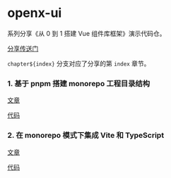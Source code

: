 # openx-ui
系列分享《从 0 到 1 搭建 Vue 组件库框架》演示代码仓。

[分享传送门](https://juejin.cn/post/7254341178258505788)

`chapter${index}` 分支对应了分享的第 `index` 章节。

### 1. 基于 pnpm 搭建 monorepo 工程目录结构
[文章](https://juejin.cn/post/7254369672823586873)

[代码](https://github.com/gkn1234/openx-ui/tree/chapter01)

### 2. 在 monorepo 模式下集成 Vite 和 TypeScript
[文章](https://juejin.cn/post/7254369672823586873)

[代码](https://github.com/gkn1234/openx-ui/tree/chapter02)